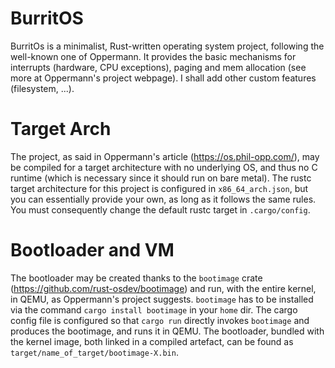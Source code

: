 # BurritOS
BurritOs is a minimalist, Rust-written operating system project, following the well-known one of Oppermann.
It provides the basic mechanisms for interrupts (hardware, CPU exceptions), paging and mem allocation (see more at Oppermann's project webpage).
I shall add other custom features (filesystem, ...).

# Target Arch
The project, as said in Oppermann's article (https://os.phil-opp.com/), may be compiled for a target architecture
with no underlying OS, and thus no C runtime (which is necessary since it should run on bare metal).
The rustc target architecture for this project is configured in `x86_64_arch.json`, but you can
essentially provide your own, as long as it follows the same rules.
You must consequently change the default rustc target in `.cargo/config`.

# Bootloader and VM
The bootloader may be created thanks to the `bootimage` crate (https://github.com/rust-osdev/bootimage) and run, with the entire kernel, in QEMU, as Oppermann's project suggests.
`bootimage` has to be installed via the command `cargo install bootimage` in your `home` dir.
The cargo config file is configured so that `cargo run` directly invokes `bootimage` and produces the bootimage, and runs it in QEMU. 
The bootloader, bundled with the kernel image, both linked in a compiled artefact, can be found as `target/name_of_target/bootimage-X.bin`.
